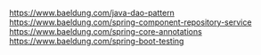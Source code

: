 https://www.baeldung.com/java-dao-pattern
https://www.baeldung.com/spring-component-repository-service
https://www.baeldung.com/spring-core-annotations
https://www.baeldung.com/spring-boot-testing